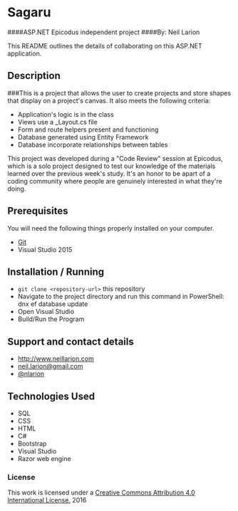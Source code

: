 # Sagaru
####ASP.NET Epicodus independent project
####By: Neil Larion

This README outlines the details of collaborating on this ASP.NET application.

## Description
###This is a project that allows the user to create projects and store shapes that display on a project's canvas. It also meets the following criteria: 
* Application's logic is in the class 
* Views use a _Layout.cs file
* Form and route helpers present and functioning
* Database generated using Entity Framework
* Database incorporate relationships between tables

This project was developed during a "Code Review" session at Epicodus, which is a solo project designed to test our knowledge of the materials learned over the previous week's study. It's an honor to be apart of a coding community where people are genuinely interested in what they're doing.

## Prerequisites

You will need the following things properly installed on your computer.

* [Git](http://git-scm.com/)
* Visual Studio 2015

## Installation / Running

* `git clone <repository-url>` this repository
* Navigate to the project directory and run this command in PowerShell: dnx ef database update
* Open Visual Studio
* Build/Run the Program

## Support and contact details
* http://www.neillarion.com
* neil.larion@gmail.com
* [@nlarion](https://twitter.com/nlarion)

## Technologies Used
* SQL
* CSS
* HTML
* C#
* Bootstrap
* Visual Studio
* Razor web engine

### License

This work is licensed under a [Creative Commons Attribution 4.0 International License.](http://creativecommons.org/licenses/by/4.0/) 2016
